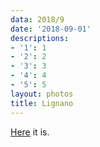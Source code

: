 ```yaml
---
data: 2018/9
date: '2018-09-01'
descriptions:
- '1': 1
- '2': 2
- '3': 3
- '4': 4
- '5': 5
layout: photos
title: Lignano
---
```


[Here](https://en.wikipedia.org/wiki/Lignano_Sabbiadoro) it is.